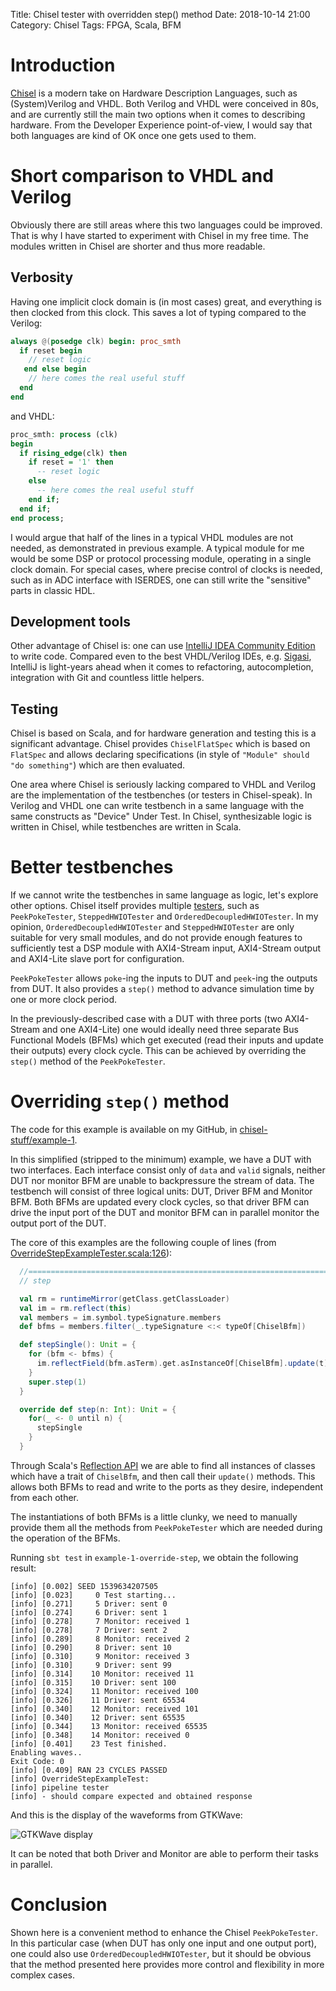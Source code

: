 Title: Chisel tester with overridden step() method
Date: 2018-10-14 21:00
Category: Chisel
Tags: FPGA, Scala, BFM

# Introduction

[Chisel](https://chisel.eecs.berkeley.edu/) is a modern take on Hardware
Description Languages, such as (System)Verilog and VHDL. Both Verilog and VHDL
were conceived in 80s, and are currently still the main two options when it
comes to describing hardware. From the Developer Experience point-of-view, I
would say that both languages are kind of OK once one gets used to them.

# Short comparison to VHDL and Verilog

Obviously there are still areas where this two languages could be improved. That
is why I have started to experiment with Chisel in my free time. The modules
written in Chisel are shorter and thus more readable. 

## Verbosity

Having one implicit clock domain is (in most cases) great, and everything is
then clocked from this clock. This saves a lot of typing compared to the
Verilog:

```verilog
always @(posedge clk) begin: proc_smth
  if reset begin
    // reset logic
   end else begin
    // here comes the real useful stuff
  end
end
```

and VHDL:

```VHDL
proc_smth: process (clk)
begin
  if rising_edge(clk) then
    if reset = '1' then
      -- reset logic
    else
      -- here comes the real useful stuff
    end if;
  end if;
end process;
```

I would argue that half of the lines in a typical VHDL modules are not needed,
as demonstrated in previous example. A typical module for me would be some DSP
or protocol processing module, operating in a single clock domain. For special
cases, where precise control of clocks is needed, such as in ADC interface with
ISERDES, one can still write the "sensitive" parts in classic HDL.

## Development tools

Other advantage of Chisel is: one can use [IntelliJ IDEA Community
Edition](https://www.jetbrains.com/idea/download/) to write code. Compared even
to the best VHDL/Verilog IDEs, e.g. [Sigasi](https://www.sigasi.com/), IntelliJ
is light-years ahead when it comes to refactoring, autocompletion, integration
with Git and countless little helpers.

## Testing

Chisel is based on Scala, and for hardware generation and testing this is a
significant advantage. Chisel provides `ChiselFlatSpec` which is based on
`FlatSpec` and allows declaring specifications (in style of `"Module" should "do
something"`) which are then evaluated.

One area where Chisel is seriously lacking compared to VHDL and Verilog are
the implementation of the testbenches (or testers in Chisel-speak). In Verilog
and VHDL one can write testbench in a same language with the same constructs
as "Device" Under Test. In Chisel, synthesizable logic is written in Chisel,
while testbenches are written in Scala.

# Better testbenches

If we cannot write the testbenches in same language as logic, let's explore
other options. Chisel itself provides multiple
[testers](https://github.com/freechipsproject/chisel-testers), such as
`PeekPokeTester`, `SteppedHWIOTester` and `OrderedDecoupledHWIOTester`. In my
opinion, `OrderedDecoupledHWIOTester` and `SteppedHWIOTester` are only suitable
for very small modules, and do not provide enough features to sufficiently test
a DSP module with AXI4-Stream input, AXI4-Stream output and AXI4-Lite slave
port for configuration.

`PeekPokeTester` allows `poke`-ing the inputs to DUT and `peek`-ing the outputs
from DUT. It also provides a `step()` method to advance simulation time by one
or more clock period.

In the previously-described case with a DUT with three ports (two AXI4-Stream
and one AXI4-Lite) one would ideally need three separate Bus Functional Models
(BFMs) which get executed (read their inputs and update their outputs) every
clock cycle. This can be achieved by overriding the `step()` method of the
`PeekPokeTester`.

# Overriding `step()` method

The code for this example is available on my GitHub, in [chisel-stuff/example-1](https://github.com/j-marjanovic/chisel-stuff/tree/master/example-1-override-step).

In this simplified (stripped to the minimum) example, we have a DUT with two
interfaces. Each interface consist only of `data` and `valid` signals, neither
DUT nor monitor BFM are unable to backpressure the stream of data. The testbench
will consist of three logical units: DUT, Driver BFM and Monitor BFM. Both BFMs
are updated every clock cycles, so that driver BFM can drive the input port of
the DUT and monitor BFM can in parallel monitor the output port of the DUT.

The core of this examples are the following couple of lines (from [OverrideStepExampleTester.scala:126](https://github.com/j-marjanovic/chisel-stuff/blob/master/example-1-override-step/src/test/scala/overrideStepExample/OverrideStepExampleTester.scala#L126)):

```scala
  //==========================================================================
  // step

  val rm = runtimeMirror(getClass.getClassLoader)
  val im = rm.reflect(this)
  val members = im.symbol.typeSignature.members
  def bfms = members.filter(_.typeSignature <:< typeOf[ChiselBfm])

  def stepSingle(): Unit = {
    for (bfm <- bfms) {
      im.reflectField(bfm.asTerm).get.asInstanceOf[ChiselBfm].update(t)
    }
    super.step(1)
  }

  override def step(n: Int): Unit = {
    for(_ <- 0 until n) {
      stepSingle
    }
  }
```

Through Scala's [Reflection API](https://www.michaelpollmeier.com/fun-with-scalas-new-reflection-api-2-10)
we are able to find all instances of classes which have a trait of `ChiselBfm`,
and then call their `update()` methods. This allows both BFMs to read and write
to the ports as they desire, independent from each other.

The instantiations of both BFMs is a little clunky, we need to manually provide
them all the methods from `PeekPokeTester` which are needed during the
operation of the BFMs.

Running `sbt test` in `example-1-override-step`, we obtain the following result:

```
[info] [0.002] SEED 1539634207505
[info] [0.023]     0 Test starting...
[info] [0.271]     5 Driver: sent 0
[info] [0.274]     6 Driver: sent 1
[info] [0.278]     7 Monitor: received 1
[info] [0.278]     7 Driver: sent 2
[info] [0.289]     8 Monitor: received 2
[info] [0.290]     8 Driver: sent 10
[info] [0.310]     9 Monitor: received 3
[info] [0.310]     9 Driver: sent 99
[info] [0.314]    10 Monitor: received 11
[info] [0.315]    10 Driver: sent 100
[info] [0.324]    11 Monitor: received 100
[info] [0.326]    11 Driver: sent 65534
[info] [0.340]    12 Monitor: received 101
[info] [0.340]    12 Driver: sent 65535
[info] [0.344]    13 Monitor: received 65535
[info] [0.348]    14 Monitor: received 0
[info] [0.401]    23 Test finished.
Enabling waves..
Exit Code: 0
[info] [0.409] RAN 23 CYCLES PASSED
[info] OverrideStepExampleTest:
[info] pipeline tester
[info] - should compare expected and obtained response
```

And this is the display of the waveforms from GTKWave:

![GTKWave display]({filename}/images/chisel_override_clock.png)

It can be noted that both Driver and Monitor are able to perform their tasks
in parallel.

# Conclusion

Shown here is a convenient method to enhance the Chisel `PeekPokeTester`. In
this particular case (when DUT has only one input and one output port), one
could also use `OrderedDecoupledHWIOTester`, but it should be obvious that the
method presented here provides more control and flexibility in more complex
cases.
